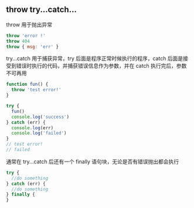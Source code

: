 ## throw try...catch...

throw 用于抛出异常

```js
throw 'error !'
throw 404
throw { msg: 'err' }
```

try...catch 用于捕获异常，try 后面是程序正常时候执行的程序，catch 后面是接受到错误时执行的代码，并捕获错误信息作为参数，并在 catch 执行完后，参数不可再用

```js
function fun() {
  throw 'test error!'
}

try {
  fun()
  console.log('success')
} catch (err) {
  console.log(err)
  console.log('failed')
}
// test error!
// failed
```

通常在 try...catch 后还有一个 finally 语句块，无论是否有错误抛出都会执行

```js
try {
  //do something
} catch (err) {
  //do something
} finally {
}
```
